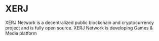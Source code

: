 # XERJ
XERJ Network is a decentralized public blockchain and cryptocurrency project and is fully open source. XERJ Network is developing Games &amp; Media platform
